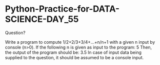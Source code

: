 # Python-Practice-for-DATA-SCIENCE-DAY_55
Question?

Write a program to compute 1/2+2/3+3/4+...+n/n+1 with a given n input by console (n>0).
If the following n is given as input to the program: 5
Then, the output of the program should be: 3.5
In case of input data being supplied to the question, it should be assumed to be a console input.
